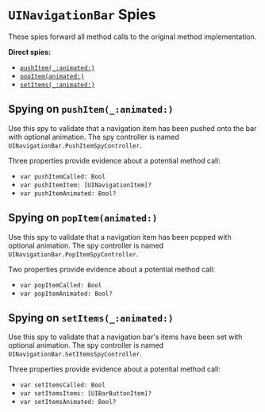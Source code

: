 `UINavigationBar` Spies
=======================

These spies forward all method calls to the original method implementation.


**Direct spies:**

* [`pushItem(_:animated:)`](#spying-on-pushItem_animated)
* [`popItem(animated:)`](#spying-on-popItemanimated)
* [`setItems(_:animated:)`](#spying-on-setItems_animated)


## Spying on `pushItem(_:animated:)`

Use this spy to validate that a navigation item has been pushed onto the bar with optional animation.  The spy controller is named `UINavigationBar.PushItemSpyController`.

Three properties provide evidence about a potential method call:

* `var pushItemCalled: Bool`
* `var pushItemItem: [UINavigationItem]?`
* `var pushItemAnimated: Bool?`


## Spying on `popItem(animated:)`

Use this spy to validate that a navigation item has been popped with optional animation.  The spy controller is named `UINavigationBar.PopItemSpyController`.

Two properties provide evidence about a potential method call:

* `var popItemCalled: Bool`
* `var popItemAnimated: Bool?`


## Spying on `setItems(_:animated:)`

Use this spy to validate that a navigation bar's items have been set with optional animation.  The spy controller is named `UINavigationBar.SetItemsSpyController`.

Three properties provide evidence about a potential method call:

* `var setItemsCalled: Bool`
* `var setItemsItems: [UIBarButtonItem]?`
* `var setItemsAnimated: Bool?`
